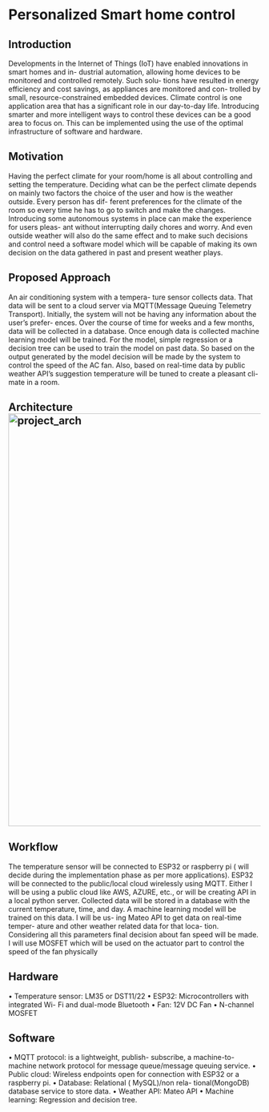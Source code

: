 # Personalized Smart home control

## Introduction
Developments in the Internet of Things (IoT) have enabled innovations in smart homes and in- dustrial automation, allowing home devices to be monitored and controlled remotely. Such solu- tions have resulted in energy efficiency and cost savings, as appliances are monitored and con- trolled by small, resource-constrained embedded devices. Climate control is one application area that has a significant role in our day-to-day life. Introducing smarter and more intelligent ways to control these devices can be a good area to focus on. This can be implemented using the use of the optimal infrastructure of software and hardware.


## Motivation
Having the perfect climate for your room/home is all about controlling and setting the temperature. Deciding what can be the perfect climate depends on mainly two factors the choice of the user and how is the weather outside. Every person has dif- ferent preferences for the climate of the room so every time he has to go to switch and make the changes. Introducing some autonomous systems in place can make the experience for users pleas- ant without interrupting daily chores and worry. And even outside weather will also do the same effect and to make such decisions and control need a software model which will be capable of making its own decision on the data gathered in past and present weather plays.


## Proposed Approach
An air conditioning system with a tempera- ture sensor collects data. That data will be sent to a cloud server via MQTT(Message Queuing Telemetry Transport). Initially, the system will not be having any information about the user’s prefer- ences. Over the course of time for weeks and a few months, data will be collected in a database. Once enough data is collected machine learning model will be trained. For the model, simple regression or a decision tree can be used to train the model on past data. So based on the output generated by the model decision will be made by the system to control the speed of the AC fan. Also, based on real-time data by public weather API’s suggestion temperature will be tuned to create a pleasant cli- mate in a room.

## Architecture<img width="825" alt="project_arch" src="https://user-images.githubusercontent.com/32294399/235382832-23331665-9bfc-4c6e-a974-8e7335f44868.png">


## Workflow
The temperature sensor will be connected to ESP32 or raspberry pi ( will decide during the implementation phase as per more applications). ESP32 will be connected to the public/local cloud wirelessly using MQTT. Either I will be using a public cloud like AWS, AZURE, etc., or will be creating API in a local python server. Collected data will be stored in a database with the current temperature, time, and day. A machine learning model will be trained on this data. I will be us- ing Mateo API to get data on real-time temper- ature and other weather related data for that loca- tion. Considering all this parameters final decision about fan speed will be made. I will use MOSFET which will be used on the actuator part to control the speed of the fan physically

## Hardware
• Temperature sensor: LM35 or DST11/22
• ESP32: Microcontrollers with integrated Wi- Fi and dual-mode Bluetooth
• Fan: 12V DC Fan
• N-channel MOSFET

## Software
• MQTT protocol: is a lightweight, publish- subscribe, a machine-to-machine network protocol for message queue/message queuing service.
• Public cloud: Wireless endpoints open for connection with ESP32 or a raspberry pi.
• Database: Relational ( MySQL)/non rela- tional(MongoDB) database service to store data.
• Weather API: Mateo API
• Machine learning: Regression and decision
tree.


